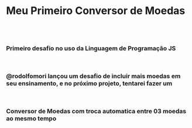 <h1>Meu Primeiro Conversor de Moedas</h1>
<br>
<br>
<h3>Primeiro desafio no uso da Linguagem de Programação JS</h3>
<br>
<h3>@rodolfomori lançou um desafio de incluir mais moedas em seu ensinamento, e no próximo projeto, tentarei fazer um</h3><br>
<h3>Conversor de Moedas com troca automatica entre 03 moedas ao mesmo tempo</h3>

